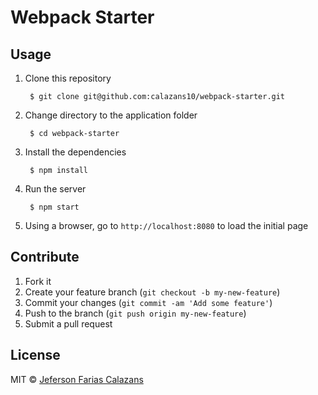 # Webpack Starter

## Usage

1. Clone this repository

        $ git clone git@github.com:calazans10/webpack-starter.git

2. Change directory to the application folder

        $ cd webpack-starter

3. Install the dependencies

        $ npm install

4. Run the server

        $ npm start

5. Using a browser, go to `http://localhost:8080` to load the initial page

## Contribute

1. Fork it
2. Create your feature branch (`git checkout -b my-new-feature`)
3. Commit your changes (`git commit -am 'Add some feature'`)
4. Push to the branch (`git push origin my-new-feature`)
5. Submit a pull request

## License

MIT © [Jeferson Farias Calazans](http://calazans10.com)

